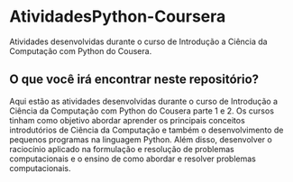 # AtividadesPython-Coursera
Atividades desenvolvidas durante o curso de Introdução a Ciência da Computação com Python do Cousera. 

## O que você irá encontrar neste repositório? 
Aqui estão as atividades desenvolvidas durante o curso de Introdução a Ciência da Computação com Python do Cousera parte 1 e 2. 
Os cursos tinham como objetivo abordar aprender os principais conceitos introdutórios de Ciência da Computação e também o desenvolvimento de pequenos programas na linguagem Python. Além disso, desenvolver o raciocínio aplicado na formulação e resolução de problemas computacionais e o ensino de como abordar e resolver problemas computacionais.
